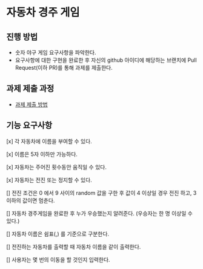 # 자동차 경주 게임
## 진행 방법
* 숫자 야구 게임 요구사항을 파악한다.
* 요구사항에 대한 구현을 완료한 후 자신의 github 아이디에 해당하는 브랜치에 Pull Request(이하 PR)를 통해 과제를 제출한다.

## 과제 제출 과정
* [과제 제출 방법](https://github.com/next-step/nextstep-docs/tree/master/precourse)

## 기능 요구사항
[x] 각 자동차에 이름을 부여할 수 있다.

[x] 이름은 5자 이하만 가능하다.

[x] 자동차는 주어진 횟수동안 움직일 수 있다.

[x] 자동차는 전진 또는 정지할 수 있다.

[] 전진 조건은 0 에서 9 사이의 random 값을 구한 후 값이 4 이상일 경우 전진 하고, 3 이하의 값이면 멈춘다.

[] 자동차 경주게임을 완료한 후 누가 우승했는지 알려준다. (우승자는 한 명 이상일 수 있다.)

[] 자동차 이름은 쉼표(,) 를 기준으로 구분한다.

[] 전진하는 자동차를 출력할 때 자동차 이름을 같이 출력한다.

[] 사용자는 몇 번의 이동을 할 것인지 입력한다.
